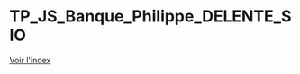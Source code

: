 # TP_JS_Banque_Philippe_DELENTE_SIO

[Voir l'index](https://limortaliter.github.io/TP_JS_Banque_Philippe_DELENTE_SIO/Distributeur.html)
